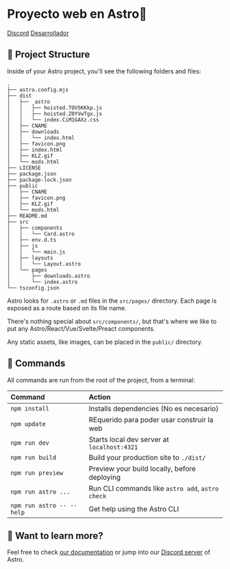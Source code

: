 # Proyecto web en Astro🚀


[Discord](https://discord.com/invite/chwAE86T6W)
[Desarrollador](https://linktr.ee/gatoartstudio)

## 🚀 Project Structure

Inside of your Astro project, you'll see the following folders and files:

```text
.
├── astro.config.mjs
├── dist
│   ├── _astro
│   │   ├── hoisted.TOV5KKkp.js
│   │   ├── hoisted.Z0YVwTgx.js
│   │   └── index.CiM1GAXz.css
│   ├── CNAME
│   ├── downloads
│   │   └── index.html
│   ├── favicon.png
│   ├── index.html
│   ├── KLZ.gif
│   └── mods.html
├── LICENSE
├── package.json
├── package-lock.json
├── public
│   ├── CNAME
│   ├── favicon.png
│   ├── KLZ.gif
│   └── mods.html
├── README.md
├── src
│   ├── components
│   │   └── Card.astro
│   ├── env.d.ts
│   ├── js
│   │   └── main.js
│   ├── layouts
│   │   └── Layout.astro
│   └── pages
│       ├── downloads.astro
│       └── index.astro
└── tsconfig.json
```

Astro looks for `.astro` or `.md` files in the `src/pages/` directory. Each page is exposed as a route based on its file name.

There's nothing special about `src/components/`, but that's where we like to put any Astro/React/Vue/Svelte/Preact components.

Any static assets, like images, can be placed in the `public/` directory.

## 🧞 Commands

All commands are run from the root of the project, from a terminal:

| Command                   | Action                                           |
| :------------------------ | :----------------------------------------------- |
| `npm install`             | Installs dependencies (No es necesario)          |
| `npm update`              | REquerido para poder usar construir la web       |
| `npm run dev`             | Starts local dev server at `localhost:4321`      |
| `npm run build`           | Build your production site to `./dist/`          |
| `npm run preview`         | Preview your build locally, before deploying     |
| `npm run astro ...`       | Run CLI commands like `astro add`, `astro check` |
| `npm run astro -- --help` | Get help using the Astro CLI                     |

## 👀 Want to learn more?

Feel free to check [our documentation](https://docs.astro.build) or jump into our [Discord server](https://astro.build/chat) of Astro.
